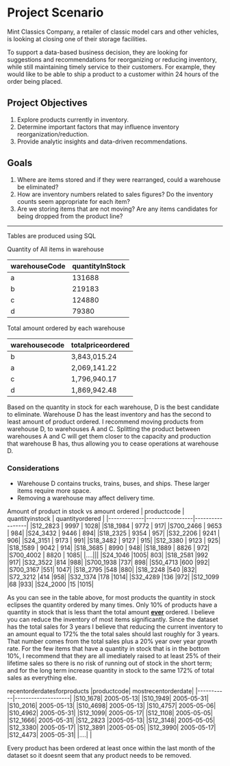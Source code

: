 # Project Scenario

Mint Classics Company, a retailer of classic model cars and other vehicles, is looking at closing one of their storage facilities.

To support a data-based business decision, they are looking for suggestions and recommendations for reorganizing or reducing inventory, while still maintaining timely service to their customers. For example, they would like to be able to ship a product to a customer within 24 hours of the order being placed.

## Project Objectives

1. Explore products currently in inventory.
2. Determine important factors that may influence inventory reorganization/reduction.
3. Provide analytic insights and data-driven recommendations.


## Goals

1) Where are items stored and if they were rearranged, could a warehouse be eliminated?
2) How are inventory numbers related to sales figures? Do the inventory counts seem appropriate for each item?
3) Are we storing items that are not moving? Are any items candidates for being dropped from the product line?

---------------------------------------------------------------------------------------------------------------------------------------
Tables are produced using SQL

Quantity of All items in warehouse

| warehouseCode | quantityInStock|   
|---------------|----------------|   
| a	| 131688 |
| b	| 219183 |
| c	| 124880 |
| d	| 79380 |

Total amount ordered by each warehouse

| warehousecode| totalpriceordered |
|---------------|------------------|
| b | 3,843,015.24 |
| a | 2,069,141.22 |
| c | 1,796,940.17 | 
| d | 1,869,942.48 |


Based on the quantity in stock for each warehouse, D is the best candidate to eliminate. Warehouse D has the least inventory and has the second to least amount of product ordered. I recommend moving products from  warehouse D, to warehouses A and C. Splitting the product between warehouses A and C will get them closer to the capacity and production that warehouse B has, thus allowing you to cease operations at warehouse D. 
### Considerations
- Warehouse D contains trucks, trains, buses, and ships. These larger items require more space.
- Removing a warehouse may affect delivery time.
  
Amount of product in stock vs amount ordered
| productcode	| quantityinstock |	quantityordered |
|-------------|-----------------|-----------------|
|S12_2823	| 9997 |	1028|
|S18_1984	| 9772 | 917|
|S700_2466	| 9653 |	984|
|S24_3432	| 9446 |	894|
|S18_2325	| 9354 |	957|
|S32_2206	| 9241 |	906|
|S24_3151	| 9173 |	991|
|S18_3482	| 9127 |	915|
|S12_3380	| 9123 |	925|
|S18_1589	| 9042 |	914|
|S18_3685	| 8990 |	948|
|S18_1889	| 8826 |	972|
|S700_4002	| 8820 |	1085|
|....|||
|S24_1046	|1005|	803|
|S18_2581	|992	|917|
|S32_3522	|814	|988|
|S700_1938	|737|	898|
|S50_4713	|600	|992|
|S700_3167	|551|	1047|
|S18_2795	|548	|880|
|S18_2248	|540	|832|
|S72_3212	|414	|958|
|S32_1374	|178	|1014|
|S32_4289	|136	|972|
|S12_1099	|68	|933|
|S24_2000	|15	|1015|

As you can see in the table above, for most products the quantity in stock eclipses the quantity ordered by many times. Only 10% of products have a quantity in stock that is less thant the total amount **<ins>ever**</ins> ordered. I believe you can reduce the inventory of most items significantly. Since the dataset has the total sales for 3 years I believe that reducing the current inventory to an amount equal to 172% the the total sales should last roughly for 3 years. That number comes from the total sales plus a 20% year over year growth rate. For the few items that have a quantity in stock that is in the bottom 10%, I recommend that they are all imediately raised to at least 25% of their lifetime sales so there is no risk of running out of stock in the short term; and for the long term increase quantity in stock to the same 172% of total sales as everything else.


recentorderdatesforproducts
|productcode|	mostrecentorderdate|
|-----------|--------------------|
|S10_1678|	2005-05-13|
|S10_1949|	2005-05-31|
|S10_2016|	2005-05-13|
|S10_4698|	2005-05-13|
|S10_4757|	2005-05-06|
|S10_4962|	2005-05-31|
|S12_1099|	2005-05-17|
|S12_1108|	2005-05-05|
|S12_1666|	2005-05-31|
|S12_2823	|2005-05-13|
|S12_3148|	2005-05-05|
|S12_3380|	2005-05-17|
|S12_3891	|2005-05-05|
|S12_3990|	2005-05-17|
|S12_4473|	2005-05-31|
|....|   |

Every product has been ordered at least once within the last month of the dataset so it doesnt seem that any product needs to be removed. 





